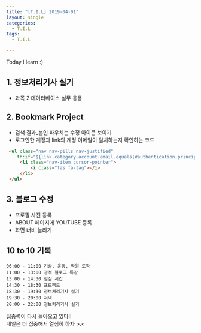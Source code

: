 ```yaml
---
title: "[T.I.L] 2019-04-01"
layout: single
categories:
  - T.I.L
Tags:
  - T.I.L

---
```

Today I learn :)  

   
## 1. 정보처리기사 실기  
* 과목 2 데이터베이스 실무 응용    

## 2. Bookmark Project  
* 검색 결과_본인 파우치는 수정 아이콘 보이기  
* 로그인한 계정과 link의 계정 이메일이 일치하는지 확인하는 코드  

```html
 <ul class="nav nav-pills nav-justified"  
    th:if="${link.category.account.email.equals(#authentication.principal.username)}">  
     <li class="nav-item cursor-pointer">  
         <i class="fas fa-tag"></i>  
     </li>  
 </ul>  
```

## 3. 블로그 수정  
* 프로필 사진 등록  
* ABOUT 페이지에 YOUTUBE 등록  
* 화면 너비 늘리기  
 

## 10 to 10 기록
```
06:00 - 11:00 기상, 운동, 학원 도착  
11:00 - 13:00 정적 블로그 특강  
13:00 - 14:30 점심 시간  
14:30 - 18:30 프로젝트  
18:30 - 19:30 정보처리기사 실기   
19:30 - 20:00 저녁  
20:00 - 22:00 정보처리기사 실기  
```
집중력이 다시 돌아오고 있다!!  
내일은 더 집중해서 열심히 하자 >.<  


 